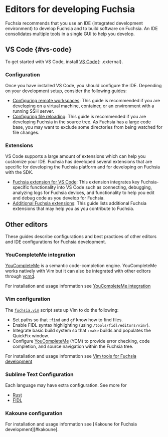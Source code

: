 # Editors for developing Fuchsia

Fuchsia recommends that you use an IDE (integrated development environment)
to develop Fuchsia and to build software on Fuchsia. An IDE consolidates
multiple tools in a single GUI to help you develop.


## VS Code {#vs-code}

To get started with VS Code, install [VS Code][vs-code-download]{: .external}.

### Configuration

Once you have installed VS Code, you should configure the IDE. Depending on
your development setup, consider the following guides:

* [Configuring remote workspaces][remote-workspaces]: This guide is recommended
  if you are developing on a virtual machine, container, or an environment with
  a running SSH server.
* [Configuring file reloading][file-reloading]: This guide is recommended if
  you are developing Fuchsia in the source tree. As Fuchsia has a large code
  base, you may want to exclude some directories from being watched for file
  changes.

### Extensions

VS Code supports a large amount of extensions which can help you customize
your IDE. Fuchsia has developed several extensions that are specific for
developing the Fuchsia platform and for developing on Fuchsia with the SDK.

* [Fuchsia extension for VS Code][fuchsia-dev-ext]: This extension integrates key
  Fuchsia-specific functionality into VS Code such as connecting, debugging,
  analyzing logs for Fuchsia devices, and functionality to help you edit and
  debug code as you develop for Fuchsia.
* [Additional Fuchsia extensions][fuchsia-source-ext]: This guide lists
  additional Fuchsia extensions that may help you as you contribute to
  Fuchsia.

## Other editors

These guides describe configurations and best practices of other editors and IDE
configurations for Fuchsia development.

### YouCompleteMe integration

[YouCompleteMe](http://ycm-core.github.io/YouCompleteMe/) is a semantic
code-completion engine. YouCompleteMe works natively with Vim but it can also be
integrated with other editors through [ycmd](https://github.com/Valloric/ycmd).

For installation and usage information see [YouCompleteMe integration][youcompleteme-editor]

### Vim configuration

The [`fuchsia.vim`](/scripts/vim/fuchsia.vim) script sets up Vim to do the
following:

*   Set paths so that `:find` and `gf` know how to find files.
*   Enable FIDL syntax highlighting (using `/tools/fidl/editors/vim/`).
*   Integrate basic build system so that `:make` builds and populates the
    QuickFix window.
*   Configure [YouCompleteMe][youcompleteme-editor] (YCM)
    to provide error checking, code completion, and source navigation within the
    Fuchsia tree.

For installation and usage information see [Vim tools for Fuchsia development][vim-editor]

### Sublime Text Configuration

Each language may have extra configuration. See more for

* [Rust][rust-sublime]
* [FIDL][FIDL-sublime]

### Kakoune configuration

For installation and usage information see
[Kakoune for Fuchsia development][#kakoune].

[vs-code-download]: https://code.visualstudio.com/docs/setup/setup-overview
[remote-workspaces]: /reference/tools/editors/vscode/remote-workspaces.md
[file-reloading]: /reference/tools/editors/vscode/file-reloading.md
[sdk-fundamentals]: /get-started/sdk/learn/README.md
[source-fundamentals]: /get-started/learn/README.md
[fuchsia-dev-ext]: /reference/tools/editors/vscode/fuchsia-ext-install.md
[ffx-ref]: https://fuchsia.dev/reference/tools/sdk/ffx
[fuchsia-source-ext]: /reference/tools/editors/vscode/extensions.md
[rust-sublime]: /development/languages/rust/editors.md#sublime-text
[FIDL-sublime]: /development/languages/fidl/guides/editors.md#sublime
[vim-editor]: /reference/tools/editors/vim.md 
[youcompleteme-editor]: /reference/tools/editors/youcompleteme.md
[kakoune]: /reference/tools/editors/kak.md
